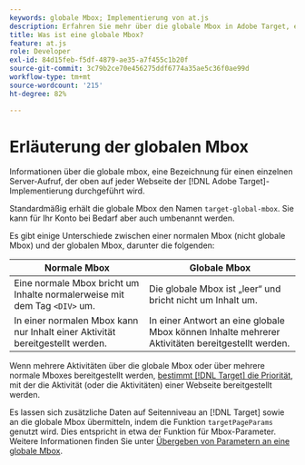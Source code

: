 ```yaml
---
keywords: globale Mbox; Implementierung von at.js
description: Erfahren Sie mehr über die globale Mbox in Adobe Target, eine Bezeichnung für einen einzelnen Server-Aufruf, der oben auf jeder Webseite in Ihrer  [!DNL Target] Implementierung durchgeführt wird.
title: Was ist eine globale Mbox?
feature: at.js
role: Developer
exl-id: 84d15feb-f5df-4879-ae35-a7f455c1b20f
source-git-commit: 3c79b2ce70e456275ddf6774a35ae5c36f0ae99d
workflow-type: tm+mt
source-wordcount: '215'
ht-degree: 82%

---
```


# Erläuterung der globalen Mbox

Informationen über die globale mbox, eine Bezeichnung für einen einzelnen Server-Aufruf, der oben auf jeder Webseite der [!DNL Adobe Target]-Implementierung durchgeführt wird.

Standardmäßig erhält die globale Mbox den Namen `target-global-mbox`. Sie kann für Ihr Konto bei Bedarf aber auch umbenannt werden.

Es gibt einige Unterschiede zwischen einer normalen Mbox (nicht globale Mbox) und der globalen Mbox, darunter die folgenden:

| Normale Mbox | Globale Mbox |
|--- |--- |
| Eine normale Mbox bricht um Inhalte normalerweise mit dem Tag `<DIV>` um. | Die globale Mbox ist „leer“ und bricht nicht um Inhalt um. |
| In einer normalen Mbox kann nur Inhalt einer Aktivität bereitgestellt werden. | In einer Antwort an eine globale Mbox können Inhalte mehrerer Aktivitäten bereitgestellt werden. |

Wenn mehrere Aktivitäten über die globale Mbox oder über mehrere normale Mboxes bereitgestellt werden, [bestimmt [!DNL Target] die Priorität](/help/c-activities/priority.md#concept_1780C11FEA57440499F0047DD6900E0F), mit der die Aktivität (oder die Aktivitäten) einer Webseite bereitgestellt werden.

Es lassen sich zusätzliche Daten auf Seitenniveau an [!DNL Target] sowie an die globale Mbox übermitteln, indem die Funktion `targetPageParams` genutzt wird. Dies entspricht in etwa der Funktion für Mbox-Parameter. Weitere Informationen finden Sie unter [Übergeben von Parametern an eine globale Mbox](/help/c-implementing-target/c-implementing-target-for-client-side-web/t-mbox-download/c-understanding-global-mbox/pass-parameters-to-global-mbox.md#concept_33362A04146C4E3C8E7089B65F38B5E5).
